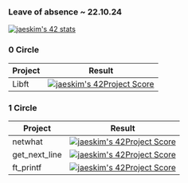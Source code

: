 ### Leave of absence ~ 22.10.24  
[![jaeskim's 42 stats](https://badge42.herokuapp.com/api/stats/jhwang)](https://github.com/JaeSeoKim/badge42)  


### 0 Circle
|Project|Result|
|-|-|
|Libft|[![jaeskim's 42Project Score](https://badge42.herokuapp.com/api/project/jhwang/Libft)](https://github.com/JaeSeoKim/badge42)|

### 1 Circle
|Project|Result|
|-|-|
|netwhat|[![jaeskim's 42Project Score](https://badge42.herokuapp.com/api/project/jhwang/netwhat)](https://github.com/JaeSeoKim/badge42)|
|get_next_line|[![jaeskim's 42Project Score](https://badge42.herokuapp.com/api/project/jhwang/get_next_line)](https://github.com/JaeSeoKim/badge42)|
|ft_printf|[![jaeskim's 42Project Score](https://badge42.herokuapp.com/api/project/jhwang/ft_printf)](https://github.com/JaeSeoKim/badge42)|
